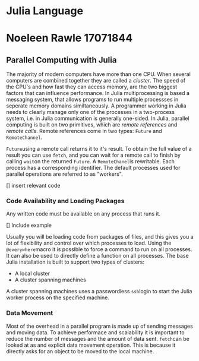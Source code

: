 Julia Language
============================================
# Noeleen Rawle 17071844
## Parallel Computing with Julia

The majority of modern computers have more than one CPU. When several computers are combined together they are called a *cluster*. 
The speed of the CPU's and how fast they can access memory, are the two biggest factors that can influence performance. 
In Julia multiprocessing is based a messaging system, that allows programs to run multiple processses in seperate memory domains similtaneously. 
A programmer working in Julia needs to clearly manage only one of the processes in a two-process system, i.e. in Julia communication is generally one-sided.
In Julia, parallel computing is built on two primitives, which are *remote references* and *remote calls*.
Remote references come in two types: `Future` and `RemoteChannel`.

`Future`using a remote call returns it to it's result. 
To obtain the full value of a result you can use `fetch`, and you can wait for a remote call to finish by calling `wait`on the returned `Future`.
A `RemoteChanel`is rewritable. Each process has a corresponding identifier. The default processes used for parallel operations are referred to as "workers".

[] insert relevant code

### Code Availability and Loading Packages
Any written code must be available on any process that runs it.

[] Include example

Usually you will be loading code from packages of files, and this gives you a lot of flexibility and control over which processes to load.
Using the `@everywhere`macro it is possible to force a command to run on all processes.
It can also be used to directly define a function on all processes.
The base Julia installation is built to support two types of clusters:

* A local cluster
* A cluster spanning machines

A cluster spanning machines uses a passwordless `ssh`login to start the Julia worker process on the specified machine.

### Data Movement
Most of the overhead in a parallel program is made up of sending messages and moving data. 
To achieve performace and scalability it is important to reduce the number of messages and the amount of data sent.
`fetch`can be looked at as and explicit data movement operation.
This is because it directly asks for an object to be moved to the  local machine.
